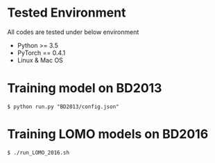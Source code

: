 # Tested Environment
All codes are tested under below environment
- Python >= 3.5
- PyTorch == 0.4.1
- Linux & Mac OS

# Training model on BD2013
```
$ python run.py "BD2013/config.json"
```

# Training LOMO models on BD2016
```
$ ./run_LOMO_2016.sh
```